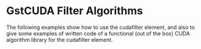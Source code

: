 # GstCUDA Filter Algorithms

The following examples show how to use the cudafilter element, and also to give some examples of written code of a functional (out of the box) CUDA algorithm library for the cudafilter element.


